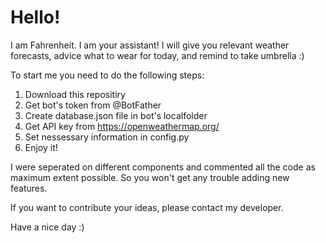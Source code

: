 # Hello!

I am Fahrenheit. I am your assistant! I will give you relevant weather forecasts, advice what to wear for today, and remind to take umbrella :)

To start me you need to do the following steps:

1) Download this repositiry
2) Get bot's token from @BotFather
3) Create database.json file in bot's localfolder
4) Get API key from https://openweathermap.org/
5) Set nessessary information in config.py
6) Enjoy it!

I were seperated on different components and commented all the code as maximum extent possible. So you won't get any trouble adding new features.

If you want to contribute your ideas, please contact my developer. 

Have a nice day :)
